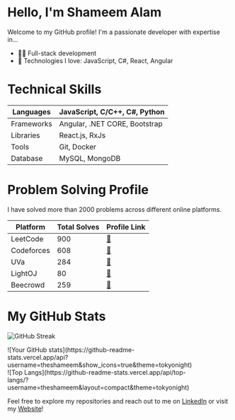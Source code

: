 # Hello, I'm Shameem Alam

Welcome to my GitHub profile! I'm a passionate developer with expertise in...

- 👨‍💻 Full-stack development
- 🚀 Technologies I love: JavaScript, C#, React, Angular

# Technical Skills
| Languages         | JavaScript, C/C++, C#, Python    |
|-------------------|--------------------------|
| Frameworks        | Angular, .NET CORE, Bootstrap       |
| Libraries         | React.js, RxJs                 |
| Tools             | Git, Docker              |
| Database          | MySQL, MongoDB           |

# Problem Solving Profile

I have solved more than 2000 problems across different online platforms.

| Platform          | Total Solves | Profile Link                                      |
|-------------------|--------------|---------------------------------------------------|
| LeetCode          | 900          | [&#x1F517;](https://leetcode.com/theshameem/)   |
| Codeforces        | 608          | [&#x1F517;](https://codeforces.com/profile/theshameem)   |
| UVa               | 284          | [&#x1F517;](https://uhunt.onlinejudge.org/id/905254)   |
| LightOJ           | 80           | [&#x1F517;](https://lightoj.com/user/theshameem)   |
| Beecrowd          | 259          | [&#x1F517;](https://www.beecrowd.com.br/judge/en/profile/167329?origem=1)   |


# My GitHub Stats
<!-- First Row: Streak Section -->
![GitHub Streak](https://github-readme-streak-stats.herokuapp.com/?user=theshameem&theme=dark)

<!-- Second Row: GitHub Stats and Top Languages Sections -->
<div style="display: flex; flex-wrap: wrap; justify-content: space-between;">
  <div style="flex: 0 0 48%;">
    ![Your GitHub stats](https://github-readme-stats.vercel.app/api?username=theshameem&show_icons=true&theme=tokyonight)
  </div>
  <div style="flex: 0 0 48%;">
    ![Top Langs](https://github-readme-stats.vercel.app/api/top-langs/?username=theshameem&layout=compact&theme=tokyonight)
  </div>
</div>



Feel free to explore my repositories and reach out to me on [LinkedIn](https://www.linkedin.com/in/shameem-alam/) or visit my [Website](https://www.shameemalam.com/)!

